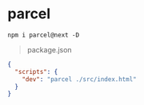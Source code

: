 # parcel

```
npm i parcel@next -D
```

> package.json

```json
{
  "scripts": {
    "dev": "parcel ./src/index.html"
  }
}
```